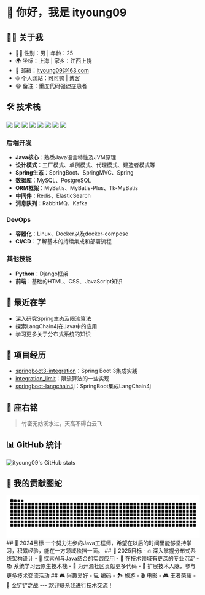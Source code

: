 # 👋 你好，我是 ityoung09
## 👨‍💻 关于我
- 🧑‍🎓 性别：男 | 年龄：25
- 🌍 坐标：上海 | 家乡：江西上饶
- 📧 邮箱：ityoung09@163.com
- 🌐 个人网站：[可可鸭](https://kedaya.us) | [博客](https://blog.kedaya.us)
- 😄 备注：重度代码强迫症患者
## 🛠️ 技术栈
<img src="https://img.shields.io/badge/Java-ED8B00?style=for-the-badge&logo=java&logoColor=white" /> <img src="https://img.shields.io/badge/Spring-6DB33F?style=for-the-badge&logo=spring&logoColor=white" /> <img src="https://img.shields.io/badge/Spring_Boot-F2F4F9?style=for-the-badge&logo=spring-boot" /> <img src="https://img.shields.io/badge/MySQL-005C84?style=for-the-badge&logo=mysql&logoColor=white" /> <img src="https://img.shields.io/badge/PostgreSQL-316192?style=for-the-badge&logo=postgresql&logoColor=white" /> <img src="https://img.shields.io/badge/redis-%23DD0031.svg?&style=for-the-badge&logo=redis&logoColor=white" /> <img src="https://img.shields.io/badge/Docker-2CA5E0?style=for-the-badge&logo=docker&logoColor=white" /> <img src="https://img.shields.io/badge/Python-FFD43B?style=for-the-badge&logo=python&logoColor=blue" />
### 后端开发
- **Java核心**：熟悉Java语言特性及JVM原理
- **设计模式**：工厂模式、单例模式、代理模式、建造者模式等
- **Spring生态**：SpringBoot、SpringMVC、Spring
- **数据库**：MySQL、PostgreSQL
- **ORM框架**：MyBatis、MyBatis-Plus、Tk-MyBatis
- **中间件**：Redis、ElasticSearch
- **消息队列**：RabbitMQ、Kafka
### DevOps
- **容器化**：Linux、Docker以及docker-compose
- **CI/CD**：了解基本的持续集成和部署流程
### 其他技能
- **Python**：Django框架
- **前端**：基础的HTML、CSS、JavaScript知识
## 🌱 最近在学
- 深入研究Spring生态及限流算法
- 探索LangChain4j在Java中的应用
- 学习更多关于分布式系统的知识
## 🚀 项目经历
- [springboot3-integration](https://github.com/ityoung09/springboot3-integration)：Spring Boot 3集成实践
- [integration_limit](https://github.com/ityoung09/integration_limit)：限流算法的一些实现
- [springboot-langchain4j](https://github.com/ityoung09/springboot-langchain4j)：SpringBoot集成LangChain4j
## 📖 座右铭
> 竹密无妨溪水过，天高不碍白云飞
## 📊 GitHub 统计
![ityoung09's GitHub stats](https://github-readme-stats.vercel.app/api?username=ityoung09&show_icons=true&theme=radical)
## 🐍 我的贡献图蛇
<picture>
  <source media="(prefers-color-scheme: dark)" srcset="https://raw.githubusercontent.com/ityoung09/ityoung09/output/github-contribution-grid-snake-dark.svg">
  <source media="(prefers-color-scheme: light)" srcset="https://raw.githubusercontent.com/ityoung09/ityoung09/output/github-contribution-grid-snake.svg">
  <img alt="github-snake" src="https://raw.githubusercontent.com/ityoung09/ityoung09/output/github-contribution-grid-snake.svg">
</picture>
## 🎯 2024目标
一个努力进步的Java工程师，希望在以后的时间里能够坚持学习，积累经验，能在一方领域独挡一面。
## 🚀 2025目标
- 🔥 深入掌握分布式系统架构设计
- 🧠 探索AI与Java结合的实践应用
- 💼 在技术领域有更深的专业沉淀
- 📚 系统学习云原生技术栈
- 🌟 为开源社区贡献更多代码
- 👥 扩展技术人脉，参与更多技术交流活动
## 🎮 兴趣爱好
- 💻 编码
- 🏞️ 旅游
- 🎬 电影
- 🎮 王者荣耀
- 🎲 金铲铲之战
---
欢迎联系我进行技术交流！
